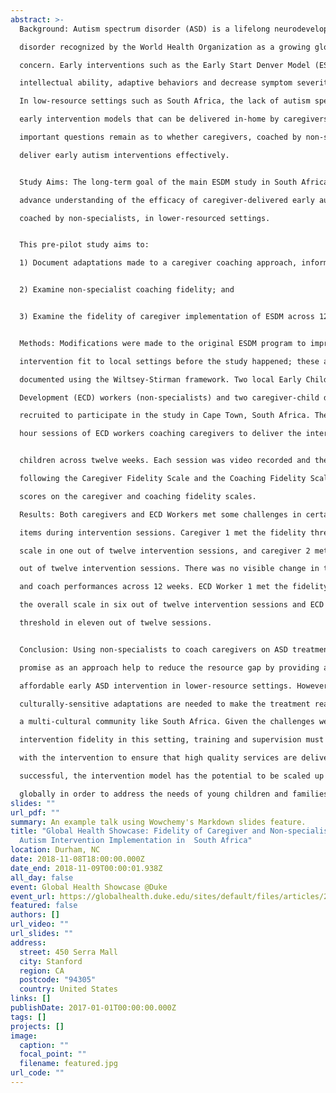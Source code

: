```yaml
---
abstract: >-
  Background: Autism spectrum disorder (ASD) is a lifelong neurodevelopmental

  disorder recognized by the World Health Organization as a growing global public health

  concern. Early interventions such as the Early Start Denver Model (ESDM) can improve

  intellectual ability, adaptive behaviors and decrease symptom severity in ASD children.

  In low-resource settings such as South Africa, the lack of autism specialists necessitates

  early intervention models that can be delivered in-home by caregivers. However,

  important questions remain as to whether caregivers, coached by non-specialists, can

  deliver early autism interventions effectively.


  Study Aims: The long-term goal of the main ESDM study in South Africa is to

  advance understanding of the efficacy of caregiver-delivered early autism interventions,

  coached by non-specialists, in lower-resourced settings. 


  This pre-pilot study aims to: 

  1) Document adaptations made to a caregiver coaching approach, informed by ESDM principles and delivered by non-specialist providers in South Africa; 


  2) Examine non-specialist coaching fidelity; and 


  3) Examine the fidelity of caregiver implementation of ESDM across 12 weeks of intervention sessions.


  Methods: Modifications were made to the original ESDM program to improve

  intervention fit to local settings before the study happened; these adaptations were

  documented using the Wiltsey-Stirman framework. Two local Early Childhood

  Development (ECD) workers (non-specialists) and two caregiver-child dyads were

  recruited to participate in the study in Cape Town, South Africa. There were twelve one-

  hour sessions of ECD workers coaching caregivers to deliver the intervention with their


  children across twelve weeks. Each session was video recorded and then coded

  following the Caregiver Fidelity Scale and the Coaching Fidelity Scale. In this study, an 80% cutoff line was used to define acceptable fidelity for individual items overall mean

  scores on the caregiver and coaching fidelity scales.

  Results: Both caregivers and ECD Workers met some challenges in certain rating

  items during intervention sessions. Caregiver 1 met the fidelity threshold for the overall

  scale in one out of twelve intervention sessions, and caregiver 2 met the threshold in five

  out of twelve intervention sessions. There was no visible change in the trend of caregiver

  and coach performances across 12 weeks. ECD Worker 1 met the fidelity threshold for

  the overall scale in six out of twelve intervention sessions and ECD worker 2 met the

  threshold in eleven out of twelve sessions.


  Conclusion: Using non-specialists to coach caregivers on ASD treatment shows

  promise as an approach help to reduce the resource gap by providing accessible and

  affordable early ASD intervention in lower-resource settings. However, additional

  culturally-sensitive adaptations are needed to make the treatment reach its full potential in

  a multi-cultural community like South Africa. Given the challenges we observed with

  intervention fidelity in this setting, training and supervision must continue to be tailored

  with the intervention to ensure that high quality services are delivered sustainably. If

  successful, the intervention model has the potential to be scaled up in community settings

  globally in order to address the needs of young children and families impacted by ASD.
slides: ""
url_pdf: ""
summary: An example talk using Wowchemy's Markdown slides feature.
title: "Global Health Showcase: Fidelity of Caregiver and Non-specialist Early
  Autism Intervention Implementation in  South Africa"
location: Durham, NC
date: 2018-11-08T18:00:00.000Z
date_end: 2018-11-09T00:00:01.938Z
all_day: false
event: Global Health Showcase @Duke
event_url: https://globalhealth.duke.edu/sites/default/files/articles/2018_showcase_prgm_final.pdf
featured: false
authors: []
url_video: ""
url_slides: ""
address:
  street: 450 Serra Mall
  city: Stanford
  region: CA
  postcode: "94305"
  country: United States
links: []
publishDate: 2017-01-01T00:00:00.000Z
tags: []
projects: []
image:
  caption: ""
  focal_point: ""
  filename: featured.jpg
url_code: ""
---
```


